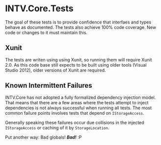 # INTV.Core.Tests
The goal of these tests is to provide confidence that interfaes and types behave as documented. The tests also achieve 100% code coverage. New code or changes to it must maintain this.

## Xunit
The tests are writen using using Xunit, so running them will require Xunit 2.0. As this code base still expects to be built using older tools (Visual Studio 2012), older versions of Xunit are required.

## Known Intermittent Failures
INTV.Core has not adopted a fully formalized dependency injection model. That means that there are a few areas where the tests attempt to inject dependencies is not always successful when running all tests. The most common failure points involves tests that depend on `IStorageAccess`.

Generally speaking these failures occur due collisions in the injected `IStorageAccess` or caching of it by `StorageLocation`.

Put another way: Bad globals! **_Bad!_** :P
